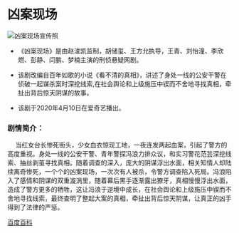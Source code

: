 # 凶案现场

![凶案现场宣传照](https://ss1.bdstatic.com/70cFvXSh_Q1YnxGkpoWK1HF6hhy/it/u=3935250751,2678646298&fm=11&gp=0.jpg "宣传照")

- 《凶案现场》是由赵浚凯监制，胡储玺、王方允执导，王青、刘怡潼、李欣燃、彭静、闫鹏、梦楠主演的刑侦悬疑网剧。

- 该剧改编自百年如歌的小说《看不清的真相》，讲述了身处一线的公安干警在侦破一起谋杀案时深挖线索,在社会舆论和上级施压中锲而不舍地寻找真相，牵扯出背后惊天阴谋的故事。

- 该剧于2020年4月10日在爱奇艺播出。

### 剧情简介：
&emsp;  当红女台长惨死街头，少女血衣惊现工地，一夜连发两起血案，引起了警方的高度重视。身处一线的公安干警、青年警探冯浪力排众议，和实习警花范芸深挖线索、抽丝剥茧寻找真相。随着调查的深入，庞大的阴谋浮出水面，相关知情人却陆续离奇惨死，一个个的凶案现场，一次次有人被杀，令警方调查陷入死局。冯浪陷入了感情和阴谋的双重漩涡里，随着幕后黑手逐渐露出獠牙，真相慢慢浮出水面，造成了警方更多的牺牲，这让冯浪于逆境中成长，在社会舆论和上级施压中锲而不舍地寻找线索，最终查明了整起大案的真相，牵扯出背后惊天阴谋，让真正的凶手得到了法律的严惩。

[百度百科](https://baike.baidu.com/item/%E5%87%B6%E6%A1%88%E7%8E%B0%E5%9C%BA/49727602)

